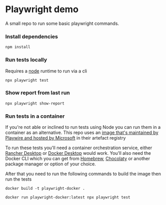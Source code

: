 # Playwright demo
A small repo to run some basic playwright commands.

### Install dependencies
```
npm install
```

### Run tests locally
Requires a [node](https://nodejs.org/en/download/package-manager) runtime to run via a cli

```
npx playwright test
```

### Show report from last run
```
npx playwright show-report
```

### Run tests in a container
If you're not able or inclined to run tests using Node you can run them in a container as an alternative. This repo uses an [image that's maintained by Playwire and hosted by Microsoft](https://mcr.microsoft.com/en-us/product/playwright/about) in their artefact registry

To run these tests you'll need a container orchestration service, either [Rancher Desktop](https://rancherdesktop.io/) or [Docker Desktop](https://www.docker.com/products/docker-desktop/) would work. You'll also need the Docker CLI which you can get from [Homebrew](https://formulae.brew.sh/formula/docker), [Chocolaty](https://community.chocolatey.org/packages/docker-cli) or another package manager or option of your choice.

After that you need to run the following commands to build the image then run the tests
```
docker build -t playwright-docker .

docker run playwright-docker:latest npx playwright test
```
